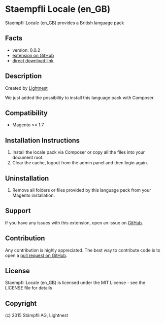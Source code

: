Staempfli Locale (en_GB)
=============
Staempfli Locale (en_GB) provides a British language pack

Facts
-----
- version: 0.0.2
- [extension on GitHub](https://github.com/staempfli/magento-locale-en-gb)
- [direct download link](https://github.com/staempfli/magento-locale-en-gb/archive/master.zip)

Description
-----------
Created by [Lightnest](http://www.lightnest.co.uk)

We just added the possibility to install this language pack with Composer.

Compatibility
-------------
- Magento >= 1.7

Installation Instructions
-------------------------
1. Install the locale pack via Composer or copy all the files into your document root.
2. Clear the cache, logout from the admin panel and then login again.

Uninstallation
--------------
1. Remove all folders or files provided by this language pack from your Magento installation.

Support
-------
If you have any issues with this extension, open an issue on [GitHub](https://github.com/staempfli/magento-locale-en-gb/issues).

Contribution
------------
Any contribution is highly appreciated. The best way to contribute code is to open a [pull request on GitHub](https://help.github.com/articles/using-pull-requests).

License
-------
Staempfli Locale (en_GB) is licensed under the MIT License - see the LICENSE file for details

Copyright
---------
(c) 2015 Stämpfli AG, Lightnest
